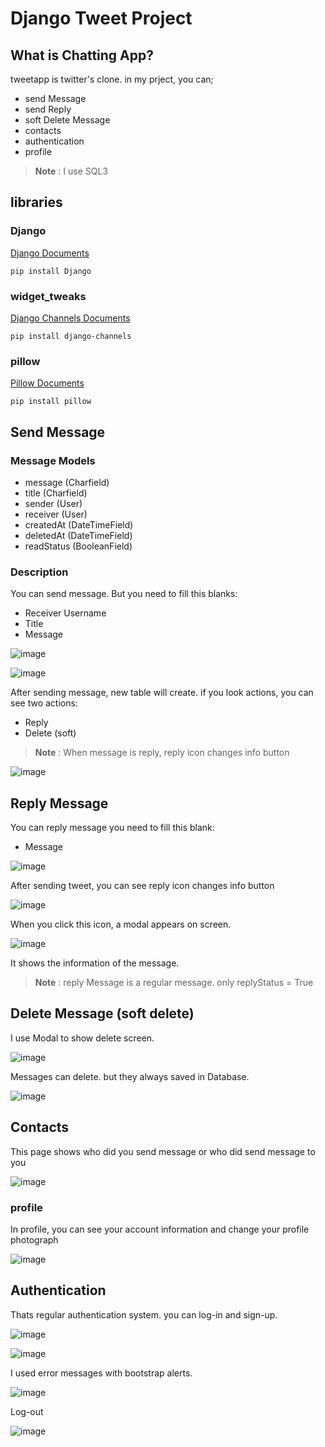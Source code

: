 # Django Tweet Project

## What is Chatting App?

tweetapp is twitter's clone. in my prject, you can;
* send Message
* send Reply
* soft Delete Message
* contacts
* authentication
* profile

> **Note** : I use SQL3

## libraries

### Django
[Django Documents](https://docs.djangoproject.com/en/5.0/)

~~~
pip install Django
~~~

### widget_tweaks
[Django Channels Documents](https://pypi.org/project/django-channels/)

~~~
pip install django-channels
~~~

### pillow
[Pillow Documents](https://pypi.org/project/pillow/)

~~~
pip install pillow
~~~

## Send Message

### Message Models

* message (Charfield)
* title (Charfield)
* sender (User)
* receiver (User)
* createdAt (DateTimeField)
* deletedAt (DateTimeField)
* readStatus (BooleanField)

### Description

You can send message. But you need to fill this blanks:
* Receiver Username
* Title
* Message

![image](https://github.com/user-attachments/assets/aa1bb95d-7485-4a49-83e6-90637cade41e)

![image](https://github.com/user-attachments/assets/269f0115-d89e-42b4-8479-96235589f4ac)
  
After sending message, new table will create. if you look actions, you can see two actions:
* Reply
* Delete (soft)

> **Note** : When message is reply, reply icon changes info button

![image](https://github.com/user-attachments/assets/0764abde-e751-430f-917f-c0de86be4f9d)


## Reply Message


You can reply message you need to fill this blank:
* Message

![image](https://github.com/user-attachments/assets/903c60d3-cc80-4509-a038-5142abadc7cd)

After sending tweet, you can see reply icon changes info button

![image](https://github.com/user-attachments/assets/99fb0738-b927-4c00-b818-dc278f791734)

When you click this icon, a modal appears on screen.

![image](https://github.com/user-attachments/assets/defce3fd-77aa-4d24-9bb2-cf6a7d4f0123)

It shows the information of the message.

> **Note** : reply Message is a regular message. only replyStatus = True

## Delete Message (soft delete)

I use Modal to show delete screen.

![image](https://github.com/user-attachments/assets/4b2ac19a-8cab-401d-a409-65de7db66e94)

Messages can delete. but they always saved in Database.

![image](https://github.com/user-attachments/assets/c7106a83-63c5-43b2-baf6-9ad30e4e4093)

## Contacts

This page shows who did you send message or who did send message to you

![image](https://github.com/user-attachments/assets/056055de-4847-4608-8e86-02db1a307348)

### profile

In profile, you can see your account information and change your profile photograph

![image](https://github.com/user-attachments/assets/0561849f-555f-4c80-a525-95d5c1e90d49)

## Authentication

Thats regular authentication system. you can log-in and sign-up.

![image](https://github.com/user-attachments/assets/8fd39fd2-0a28-40b3-bbdc-3a047ce77a6e)

![image](https://github.com/user-attachments/assets/e33faf6f-e318-44e2-8760-f9fe6d69eb27)

I used error messages with bootstrap alerts.

![image](https://github.com/user-attachments/assets/26ae02ce-3b1b-4637-b2d0-df4bfaa45c19)

Log-out

![image](https://github.com/user-attachments/assets/d26bc3ef-c65b-477e-bda4-a95f81787fa8)
